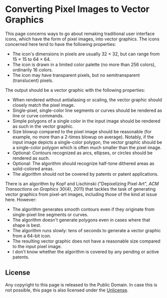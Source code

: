 # Converting Pixel Images to Vector Graphics

This page concerns ways to go about remaking traditional user interface icons, which have the form of pixel images, into vector graphics.  The icons concerned here tend to have the following properties:

- The icon's dimensions in pixels are usually 32 &times; 32, but can range from 15 &times; 15 to 64 &times; 64.
- The icon is drawn in a limited color palette (no more than 256 colors), ordinarily 16 colors.
- The icon may have transparent pixels, but no semitransparent (translucent) pixels.

The output should be a vector graphic with the following properties:

- When rendered without antialiasing or scaling, the vector graphic should closely match the pixel image.
- Single-pixel, single-color line segments or curves should be rendered as line or curve commands.
- Simple polygons of a single color in the input image should be rendered as such in the vector graphic.
- Size blowup compared to the pixel image should be reasonable (for example, no more than a 2-times blowup on average).  Notably, if the input image depicts a single-color polygon, the vector graphic should be a single-color polygon which is often much smaller than the pixel image.
- Optional: Contours recognized as arcs, ellipses, or circles should be rendered as such.
- Optional: The algorithm should recognize half-tone dithered areas as solid-colored areas.
- The algorithm should not be covered by patents or patent applications.

There is an algorithm by Kopf and Lischinski ("Depixelizing Pixel Art", _ACM Transactions on Graphics_ 30(4), 2011) that tackles the task of generating vector graphics from pixel-art images, including those of the kind at issue here.  However:

- The algorithm generates smooth contours even if they originate from single-pixel line segments or curves.
- The algorithm doesn't generate polygons even in cases where that shape is best.
- The algorithm runs slowly: tens of seconds to generate a vector graphic from a 64-bit icon.
- The resulting vector graphic does not have a reasonable size compared to the input pixel image.
- I don't know whether the algorithm is covered by any pending or active patents.

## License

Any copyright to this page is released to the Public Domain.  In case this is not possible, this page is also licensed under the [Unlicense](https://unlicense.org).
